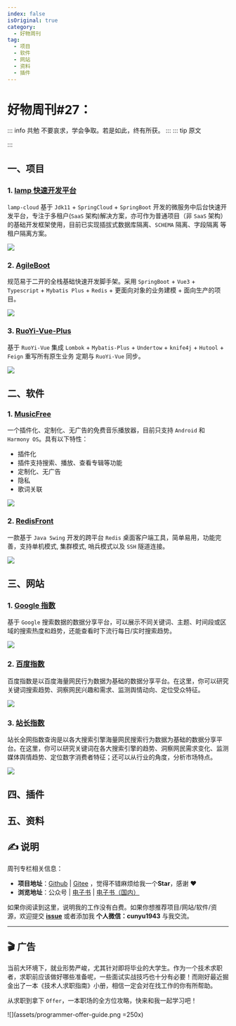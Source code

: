 ```yaml
---
index: false
isOriginal: true
category:
  - 好物周刊
tag:
  - 项目
  - 软件
  - 网站
  - 资料
  - 插件
---
```


# 好物周刊#27：

::: info 共勉
不要哀求，学会争取。若是如此，终有所获。
:::
::: tip 原文

:::

## 一、项目

### 1. [lamp 快速开发平台](https://github.com/dromara/lamp-cloud)

`lamp-cloud` 基于 `Jdk11` + `SpringCloud` + `SpringBoot` 开发的微服务中后台快速开发平台，专注于多租户(`SaaS` 架构)解决方案，亦可作为普通项目（非 `SaaS` 架构）的基础开发框架使用，目前已实现插拔式数据库隔离、`SCHEMA` 隔离、字段隔离 等租户隔离方案。

![](https://cdn.staticaly.com/gh/cunyu1943/JavaPark@main/src/weekly/2023/assets/1694476767200.webp)

### 2. [AgileBoot](https://github.com/valarchie/AgileBoot-Back-End)

规范易于二开的全栈基础快速开发脚手架。采用 `SpringBoot` + `Vue3` + `Typescript` + `Mybatis Plus` + `Redis` + 更面向对象的业务建模 + 面向生产的项目。

![](https://cdn.staticaly.com/gh/cunyu1943/JavaPark@main/src/weekly/2023/assets/1694476838686.webp)

### 3. [RuoYi-Vue-Plus](https://github.com/dromara/RuoYi-Vue-Plus)

基于 `RuoYi-Vue` 集成 `Lombok` + `Mybatis-Plus` + `Undertow` + `knife4j` + `Hutool` + `Feign` 重写所有原生业务 定期与 `RuoYi-Vue` 同步。

![](https://cdn.staticaly.com/gh/cunyu1943/JavaPark@main/src/weekly/2023/assets/1694476808383.webp)

## 二、软件

### 1. [MusicFree](https://github.com/maotoumao/MusicFree)

一个插件化、定制化、无广告的免费音乐播放器，目前只支持 `Android` 和 `Harmony OS`。具有以下特性：

-   插件化
-   插件支持搜索、播放、查看专辑等功能
-   定制化、无广告
-   隐私
-   歌词关联

![](https://cdn.staticaly.com/gh/cunyu1943/JavaPark@main/src/weekly/2023/assets/1694476868291.webp)

### 2. [RedisFront](https://gitee.com/dromara/redisfront)

一款基于 `Java Swing` 开发的跨平台 `Redis` 桌面客户端工具，简单易用，功能完善，支持单机模式, 集群模式, 哨兵模式以及 `SSH` 隧道连接。

![](https://cdn.staticaly.com/gh/cunyu1943/JavaPark@main/src/weekly/2023/assets/1694479428453.webp)

## 三、网站

### 1. [Google 指数](https://trends.google.com/trends/)

基于 `Google` 搜索数据的数据分享平台，可以展示不同关键词、主题、时间段或区域的搜索热度和趋势，还能查看时下流行每日/实时搜索趋势。

![](https://cdn.staticaly.com/gh/cunyu1943/JavaPark@main/src/weekly/2023/assets/1694045669849.webp)

### 2. [百度指数](https://index.baidu.com/v2/index.html#/)

百度指数是以百度海量网民行为数据为基础的数据分享平台。在这里，你可以研究关键词搜索趋势、洞察网民兴趣和需求、监测舆情动向、定位受众特征。

![](https://cdn.staticaly.com/gh/cunyu1943/JavaPark@main/src/weekly/2023/assets/1694045709392.webp)

### 3. [站长指数](https://index.chinaz.com/)

站长全网指数查询是以各大搜索引擎海量网民搜索行为数据为基础的数据分享平台。在这里，你可以研究关键词在各大搜索引擎的趋势、洞察网民需求变化、监测媒体舆情趋势、定位数字消费者特征；还可以从行业的角度，分析市场特点。

![](https://cdn.staticaly.com/gh/cunyu1943/JavaPark@main/src/weekly/2023/assets/1694045739609.webp)

## 四、插件

## 五、资料

## ✍️ 说明

周刊专栏相关信息：

- **项目地址**：[Github](https://github.com/cunyu1943/JavaPark/) | [Gitee](https://gitee.com/cunyu1943/JavaPark/) ，觉得不错麻烦给我一个**Star**，感谢 ❤️
- **浏览地址**：公众号 | [电子书](https://cunyu1943.github.io/) | [电子书（国内）](https://cunyu1943.gitee.io/)

如果你阅读到这里，说明我的工作没有白费。如果你想推荐项目/网站/软件/资源，欢迎提交 **[issue](https://github.com/cunyu1943/JavaPark/issues)** 或者添加我 **个人微信：cunyu1943** 与我交流。

---

## 🎬️ 广告
当前大环境下，就业形势严峻，尤其针对即将毕业的大学生。作为一个技术求职者，求职前应该做好哪些准备呢，一些面试实战技巧也十分有必要！而刚好最近掘金出了一本《技术人求职指南》小册，相信一定会对在找工作的你有所帮助。

从求职到拿下 `Offer`，一本职场的全方位攻略，快来和我一起学习吧！

![](assets/programmer-offer-guide.png =250x)

<Share colorful />
